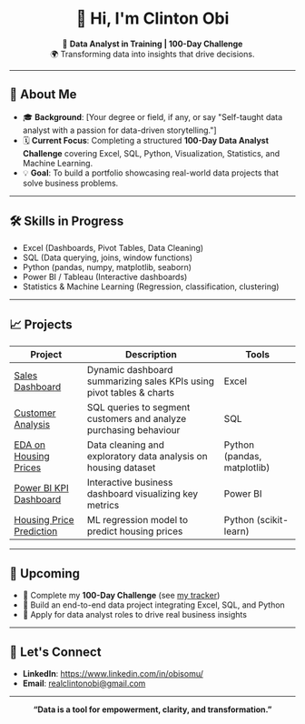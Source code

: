 <h1 align="center">👋 Hi, I'm Clinton Obi</h1>

<p align="center">
  🎯 <b>Data Analyst in Training | 100-Day Challenge</b><br>
  🌍 Transforming data into insights that drive decisions.
</p>

---

## 🚀 About Me
- 🎓 **Background**: [Your degree or field, if any, or say "Self-taught data analyst with a passion for data-driven storytelling."]
- 🗓 **Current Focus**: Completing a structured **100-Day Data Analyst Challenge** covering Excel, SQL, Python, Visualization, Statistics, and Machine Learning.
- 💡 **Goal**: To build a portfolio showcasing real-world data projects that solve business problems.

---

## 🛠️ Skills in Progress
- Excel (Dashboards, Pivot Tables, Data Cleaning)
- SQL (Data querying, joins, window functions)
- Python (pandas, numpy, matplotlib, seaborn)
- Power BI / Tableau (Interactive dashboards)
- Statistics & Machine Learning (Regression, classification, clustering)

---

## 📈 Projects
| Project | Description | Tools |
|---------|-------------|-------|
| [Sales Dashboard](link) | Dynamic dashboard summarizing sales KPIs using pivot tables & charts | Excel |
| [Customer Analysis](link) | SQL queries to segment customers and analyze purchasing behaviour | SQL |
| [EDA on Housing Prices](link) | Data cleaning and exploratory data analysis on housing dataset | Python (pandas, matplotlib) |
| [Power BI KPI Dashboard](link) | Interactive business dashboard visualizing key metrics | Power BI |
| [Housing Price Prediction](link) | ML regression model to predict housing prices | Python (scikit-learn) |

---

## 🔭 Upcoming
- 🚀 Complete my **100-Day Challenge** (see [my tracker](link))  
- 🎯 Build an end-to-end data project integrating Excel, SQL, and Python  
- 💼 Apply for data analyst roles to drive real business insights

---

## 💬 Let's Connect
- **LinkedIn**: https://www.linkedin.com/in/obisomu/
- **Email**: realclintonobi@gmail.com

---

<p align="center">
  <b>“Data is a tool for empowerment, clarity, and transformation.”</b>
</p>
